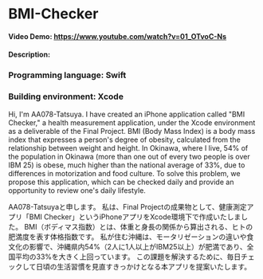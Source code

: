 # BMI-Checker
#### Video Demo:  <https://www.youtube.com/watch?v=01_OTvoC-Ns>
#### Description:
### Programming language: Swift
### Building environment: Xcode

Hi, I'm AA078-Tatsuya.
I have created an iPhone application called "BMI Checker," a health measurement application, under the Xcode environment as a deliverable of the Final Project.
BMI (Body Mass Index) is a body mass index that expresses a person's degree of obesity, calculated from the relationship between weight and height.
In Okinawa, where I live, 54% of the population in Okinawa (more than one out of every two people is over IBM 25) is obese, much higher than the national average of 33%, due to differences in motorization and food culture.
To solve this problem, we propose this application, which can be checked daily and provide an opportunity to review one's daily lifestyle.

AA078-Tatsuyaと申します。
私は、Final Projectの成果物として、健康測定アプリ「BMI Checker」というiPhoneアプリをXcode環境下で作成いたしました。
BMI（ボディマス指数）とは、体重と身長の関係から算出される、ヒトの肥満度を表す体格指数です。
私が住む沖縄は、モータリゼーションの違いや食文化の影響で、沖縄県内54%（2人に1人以上がIBM25以上）が肥満であり、全国平均の33%を大きく上回っています。
この課題を解決するために、毎日チェックして日頃の生活習慣を見直すきっかけとなる本アプリを提案いたします。




